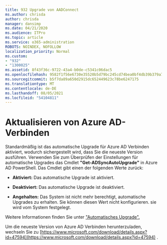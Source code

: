 ```yaml
---
title: 932 Upgrade von AADConnect
ms.author: chrisda
author: chrisda
manager: dansimp
ms.date: 04/21/2020
ms.audience: ITPro
ms.topic: article
ms.service: o365-administration
ROBOTS: NOINDEX, NOFOLLOW
localization_priority: Normal
ms.custom:
- "932"
- "1300025"
ms.assetid: 8f43f36c-9722-43a4-b0de-c5341c06dac5
ms.openlocfilehash: 9582f1f56e6730e35520b5d79bc245cd74bea0bf4db39b379a7cd133bafc16ee
ms.sourcegitcommit: b5f7da89a650d2915dc652449623c78be6247175
ms.translationtype: MT
ms.contentlocale: de-DE
ms.lasthandoff: 08/05/2021
ms.locfileid: "54104811"
---
```

# <a name="upgrade-azure-ad-connect"></a>Aktualisieren von Azure AD-Verbinden

Standardmäßig ist das automatische Upgrade für Azure AD Verbinden aktiviert, wodurch sichergestellt wird, dass Sie die neueste Version ausführen. Verwenden Sie zum Überprüfen der Einstellungen für automatische Upgrades das Cmdlet **"Get-ADSyncAutoUpgrade"** in Azure AD PowerShell. Das Cmdlet gibt einen der folgenden Werte zurück:

- **Aktiviert:** Das automatische Upgrade ist aktiviert.

- **Deaktiviert:** Das automatische Upgrade ist deaktiviert.

- **Angehalten:** Das System ist nicht mehr berechtigt, automatische Upgrades zu erhalten. Sie können diesen Wert nicht konfigurieren. sie wird vom System festgelegt.

Weitere Informationen finden Sie unter ["Automatisches Upgrade".](https://docs.microsoft.com/azure/active-directory/connect/active-directory-aadconnect-feature-automatic-upgrade)

Um die neueste Version von Azure AD Verbinden herunterzuladen, wechseln Sie zu [https://www.microsoft.com/download/details.aspx?id=47594](https://www.microsoft.com/download/details.aspx?id=47594) .
